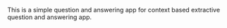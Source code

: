 This is a simple question and answering app for context based extractive question and answering app.